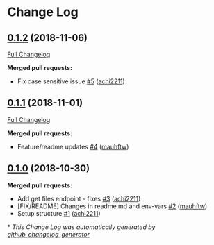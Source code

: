 # Change Log

## [0.1.2](https://github.com/SweatWorks/devops-test-app/tree/0.1.2) (2018-11-06)
[Full Changelog](https://github.com/SweatWorks/devops-test-app/compare/0.1.1...0.1.2)

**Merged pull requests:**

- Fix case sensitive issue [\#5](https://github.com/SweatWorks/devops-test-app/pull/5) ([achi2211](https://github.com/achi2211))

## [0.1.1](https://github.com/SweatWorks/devops-test-app/tree/0.1.1) (2018-11-01)
[Full Changelog](https://github.com/SweatWorks/devops-test-app/compare/0.1.0...0.1.1)

**Merged pull requests:**

- Feature/readme updates [\#4](https://github.com/SweatWorks/devops-test-app/pull/4) ([mauhftw](https://github.com/mauhftw))

## [0.1.0](https://github.com/SweatWorks/devops-test-app/tree/0.1.0) (2018-10-30)
**Merged pull requests:**

- Add get files endpoint - fixes [\#3](https://github.com/SweatWorks/devops-test-app/pull/3) ([achi2211](https://github.com/achi2211))
- \[FIX/README\] Changes in readme.md and env-vars  [\#2](https://github.com/SweatWorks/devops-test-app/pull/2) ([mauhftw](https://github.com/mauhftw))
- Setup structure  [\#1](https://github.com/SweatWorks/devops-test-app/pull/1) ([achi2211](https://github.com/achi2211))



\* *This Change Log was automatically generated by [github_changelog_generator](https://github.com/skywinder/Github-Changelog-Generator)*